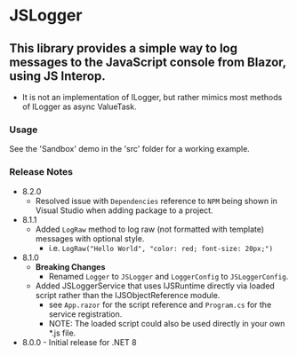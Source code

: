 # JSLogger

## This library provides a simple way to log messages to the JavaScript console from Blazor, using JS Interop.
- It is not an implementation of ILogger, but rather mimics most methods of ILogger as async ValueTask.

### Usage
See the 'Sandbox' demo in the 'src' folder for a working example.

### Release Notes
- 8.2.0
  - Resolved issue with `Dependencies` reference to `NPM` being shown in Visual Studio
  when adding package to a project.
- 8.1.1
  - Added `LogRaw` method to log raw (not formatted with template) messages with optional style.
    - i.e. `LogRaw("Hello World", "color: red; font-size: 20px;")`
- 8.1.0 
  - **Breaking Changes** 
    - Renamed `Logger` to `JSLogger` and `LoggerConfig` to `JSLoggerConfig`.
  - Added JSLoggerService that uses IJSRuntime directly via loaded script
rather than the IJSObjectReference module.
    - see `App.razor` for the script reference and `Program.cs` for the service registration.
    - NOTE: The loaded script could also be used directly in your own *.js file.
- 8.0.0 - Initial release for .NET 8

